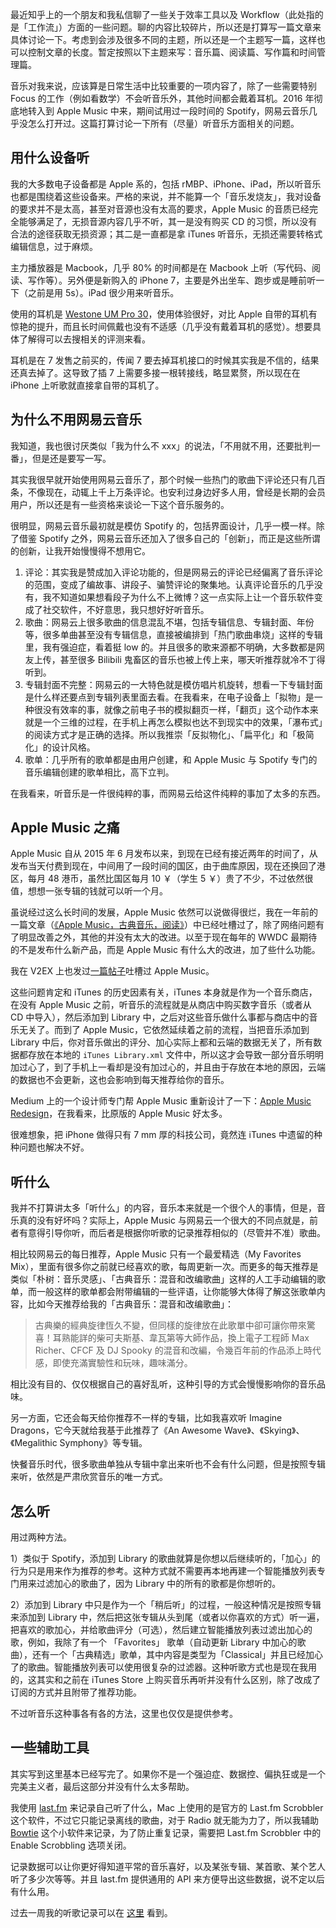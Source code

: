 
最近知乎上的一个朋友和我私信聊了一些关于效率工具以及 Workflow（此处指的是「工作流」）方面的一些问题。聊的内容比较碎片，所以还是打算写一篇文章来具体讨论一下。考虑到会涉及很多不同的主题，所以还是一个主题写一篇，这样也可以控制文章的长度。暂定按照以下主题来写：音乐篇、阅读篇、写作篇和时间管理篇。

音乐对我来说，应该算是日常生活中比较重要的一项内容了，除了一些需要特别 Focus 的工作（例如看数学）不会听音乐外，其他时间都会戴着耳机。2016 年彻底地转入到 Apple Music 中来，期间试用过一段时间的 Spotify，网易云音乐几乎没怎么打开过。这篇打算讨论一下所有（尽量）听音乐方面相关的问题。

## 用什么设备听

我的大多数电子设备都是 Apple 系的，包括 rMBP、iPhone、iPad，所以听音乐也都是围绕着这些设备来。严格的来说，并不能算一个「音乐发烧友」，我对设备的要求并不是太高，甚至对音源也没有太高的要求，Apple Music 的音质已经完全能够满足了，无损音源内容几乎不听，其一是没有购买 CD 的习惯，所以没有合法的途径获取无损资源；其二是一直都是拿 iTunes 听音乐，无损还需要转格式编辑信息，过于麻烦。

主力播放器是 Macbook，几乎 80% 的时间都是在 Macbook 上听（写代码、阅读、写作等）。另外便是新购入的 iPhone 7，主要是外出坐车、跑步或是睡前听一下（之前是用 5s）。iPad 很少用来听音乐。

使用的耳机是 [Westone UM Pro 30](https://www.amazon.com/Westone-Pro30-Performance-Universal-Earphones/dp/B00FKY3IFA)，使用体验很好，对比 Apple 自带的耳机有惊艳的提升，而且长时间佩戴也没有不适感（几乎没有戴着耳机的感觉）。想要具体了解得可以去搜相关的评测来看。

耳机是在 7 发售之前买的，传闻 7 要去掉耳机接口的时候其实我是不信的，结果还真去掉了。这导致了插 7 上需要多接一根转接线，略显累赘，所以现在在 iPhone 上听歌就直接拿自带的耳机了。

## 为什么不用网易云音乐

我知道，我也很讨厌类似「我为什么不 xxx」的说法，「不用就不用，还要批判一番」，但是还是要写一写。

其实我很早就开始使用网易云音乐了，那个时候一些热门的歌曲下评论还只有几百条，不像现在，动辄上千上万条评论。也安利过身边好多人用，曾经是长期的会员用户，所以还是有一些资格来谈论一下这个音乐服务的。

很明显，网易云音乐最初就是模仿 Spotify 的，包括界面设计，几乎一模一样。除了借鉴 Spotify 之外，网易云音乐还加入了很多自己的「创新」，而正是这些所谓的创新，让我开始慢慢得不想用它。

1. 评论：其实我是赞成加入评论功能的，但是网易云的评论已经偏离了音乐评论的范围，变成了编故事、讲段子、骗赞评论的聚集地。认真评论音乐的几乎没有，我不知道如果想看段子为什么不上微博？这一点实际上让一个音乐软件变成了社交软件，不好意思，我只想好好听音乐。
2. 歌曲：网易云上很多歌曲的信息混乱不堪，包括专辑信息、专辑封面、年份等，很多单曲甚至没有专辑信息，直接被编排到「热门歌曲串烧」这样的专辑里，我有强迫症，看着挺 low 的。并且很多的歌来源都不明确，大多数都是网友上传，甚至很多 Bilibili 鬼畜区的音乐也被上传上来，哪天听推荐就冷不丁得听到。
3. 专辑封面不完整：网易云的一大特色就是模仿唱片机旋转，想看一下专辑封面是什么样还要点到专辑列表里面去看。在我看来，在电子设备上「拟物」是一种很没有效率的事，就像之前电子书的模拟翻页一样，「翻页」这个动作本来就是一个三维的过程，在手机上再怎么模拟也达不到现实中的效果，「瀑布式」的阅读方式才是正确的选择。所以我推崇「反拟物化」、「扁平化」和「极简化」的设计风格。
4. 歌单：几乎所有的歌单都是由用户创建，和 Apple Music 与 Spotify 专门的音乐编辑创建的歌单相比，高下立判。

在我看来，听音乐是一件很纯粹的事，而网易云给这件纯粹的事加了太多的东西。

## Apple Music 之痛

Apple Music 自从 2015 年 6 月发布以来，到现在已经有接近两年的时间了，从发布当天付费到现在，中间用了一段时间的国区，由于曲库原因，现在还换回了港区，每月 48 港币，虽然比国区每月 10 ￥（学生 5 ￥）贵了不少，不过依然很值，想想一张专辑的钱就可以听一个月。

虽说经过这么长时间的发展，Apple Music 依然可以说做得很烂，我在一年前的一篇文章（[《Apple Music，古典音乐，阅读》](http://forrestchang.github.io/14824082548997.html)）中已经吐槽过了，除了网络问题有了明显改善之外，其他的并没有太大的改进。以至于现在每年的 WWDC 最期待的不是发布什么新产品，而是 Apple Music 有什么大的改进，加了些什么功能。

我在 V2EX 上也发过[一篇帖子](https://www.v2ex.com/t/336425)吐槽过 Apple Music。

这些问题肯定和 iTunes 的历史因素有关，iTunes 本身就是作为一个音乐商店，在没有 Apple Music 之前，听音乐的流程就是从商店中购买数字音乐（或者从 CD 中导入），然后添加到 Library 中，之后对这些音乐做什么事都与商店中的音乐无关了。而到了 Apple Music，它依然延续着之前的流程，当把音乐添加到 Library 中后，你对音乐做出的评分、加心实际上都和云端的数据无关了，所有数据都存放在本地的 `iTunes Library.xml` 文件中，所以这才会导致一部分音乐明明加过心了，到了手机上一看却是没有加过心的，并且由于存放在本地的原因，云端的数据也不会更新，这也会影响到每天推荐给你的音乐。

Medium 上的一个设计师专门帮 Apple Music 重新设计了一下：[Apple Music Redesign](https://medium.com/product-design-ux-ui/apple-music-redesign-part-1-526c4c4c4777#.lopgpvt41)，在我看来，比原版的 Apple Music 好太多。

很难想象，把 iPhone 做得只有 7 mm 厚的科技公司，竟然连 iTunes 中遗留的种种问题也解决不好。

## 听什么

我并不打算讲太多「听什么」的内容，音乐本来就是一个很个人的事情，但是，音乐真的没有好坏吗？实际上，Apple Music 与网易云一个很大的不同点就是，前者有意得引导你听，而后者是根据你听歌的记录推荐相似的（尽管并不准）歌曲。

相比较网易云的每日推荐，Apple Music 只有一个最爱精选（My Favorites Mix），里面有很多你之前就已经喜欢的歌，每周更新一次。而更多的每天推荐是类似「朴树：音乐灵感」、「古典音乐：混音和改编歌曲」这样的人工手动编辑的歌单，而一般这样的歌单都会附带编辑的一些评语，让你能够大体得了解这张歌单内容，比如今天推荐给我的「古典音乐：混音和改编歌曲」：

> 古典樂的經典旋律恆久不變，但同樣的旋律放在此歌單中卻可讓你帶來驚喜！耳熟能詳的柴可夫斯基、韋瓦第等大師作品，換上電子工程師 Max Richer、CFCF 及 DJ Spooky 的混音和改編，令幾百年前的作品添上時代感，即使充滿實驗性和玩味，趣味滿分。

相比没有目的、仅仅根据自己的喜好乱听，这种引导的方式会慢慢影响你的音乐品味。

另一方面，它还会每天给你推荐不一样的专辑，比如我喜欢听 Imagine Dragons，它今天就给我基于此推荐了《An Awesome Wave》、《Skying》、《Megalithic Symphony》等专辑。

快餐音乐时代，很多歌曲单独从专辑中拿出来听也不会有什么问题，但是按照专辑来听，依然是严肃欣赏音乐的唯一方式。

## 怎么听

用过两种方法。

1）类似于 Spotify，添加到 Library 的歌曲就算是你想以后继续听的，「加心」的行为只是用来作为推荐的参考。这种方式就不需要再本地再建一个智能播放列表专门用来过滤加心的歌曲了，因为 Library 中的所有的歌都是你想听的。

2）添加到 Library 中只是作为一个「稍后听」的过程，一般这种情况是按照专辑来添加到 Library 中，然后把这张专辑从头到尾（或者以你喜欢的方式）听一遍，把喜欢的歌加心，并给歌曲评分（可选），然后建立智能播放列表过滤出加心的歌，例如，我除了有一个 「Favorites」 歌单（自动更新 Library 中加心的歌曲），还有一个「古典精选」歌单，其中内容是类型为「Classical」并且已经加心了的歌曲。智能播放列表可以使用很复杂的过滤器。这种听歌方式也是现在我用的，这其实和之前在 iTunes Store 上购买音乐再听并没有什么区别，除了改成了订阅的方式并且附带了推荐功能。

不过听音乐这种事各有各的方法，这里也仅仅是提供参考。

## 一些辅助工具

其实写到这里基本已经写完了。如果你不是一个强迫症、数据控、偏执狂或是一个完美主义者，最后这部分并没有什么太多帮助。

我使用 [last.fm](https://www.last.fm) 来记录自己听了什么，Mac 上使用的是官方的 Last.fm Scrobbler 这个软件，不过它只能记录离线的歌曲，对于 Radio 就无能为力了，所以我辅助 [Bowtie](http://bowtieapp.com/) 这个小软件来记录，为了防止重复记录，需要把 Last.fm Scrobbler 中的 Enable Scrobbling 选项关闭。

记录数据可以让你更好得知道平常的音乐喜好，以及某张专辑、某首歌、某个艺人听了多少次等等。并且 last.fm 提供通用的 API 来方便导出这些数据，说不定以后有什么用。

过去一周我的听歌记录可以在 [这里](https://www.last.fm/user/Tisoga/listening-report/week) 看到。